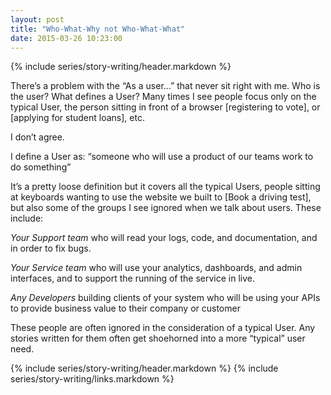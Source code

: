 ```yaml
---
layout: post
title: "Who-What-Why not Who-What-What"
date: 2015-03-26 10:23:00
---
```


{% include series/story-writing/header.markdown %}

There’s a problem with the “As a user...” that never sit right with me. Who is
the user? What defines a User? Many times I see people focus only on the typical
User, the person sitting in front of a browser [registering to vote], or
[applying for student loans], etc.

I don’t agree.

I define a User as: “someone who will use a product of our teams work to do
something”

It’s a pretty loose definition but it covers all the typical Users, people
sitting at keyboards wanting to use the website we built to
[Book a driving test], but also some of the groups I see ignored when we talk
about users. These include:

*Your Support team* who will read your logs, code, and documentation, and in
order to fix bugs.

*Your Service team* who will use your analytics, dashboards, and admin
interfaces, and to support the running of the service in live.

*Any Developers* building clients of your system who will be using your APIs to
provide business value to their company or customer

These people are often ignored in the consideration of a typical User. Any
stories written for them often get shoehorned into a more “typical” user need.

{% include series/story-writing/header.markdown %}
{% include series/story-writing/links.markdown %}
